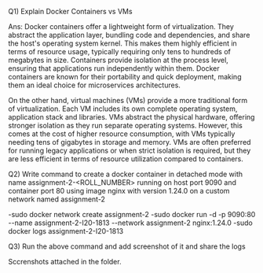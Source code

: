 Q1) Explain Docker Containers vs VMs

Ans:
Docker containers offer a lightweight form of virtualization. They abstract the application layer, bundling code and dependencies, and share the host's operating system kernel. This makes them highly efficient in terms of resource usage, typically requiring only tens to hundreds of megabytes in size. Containers provide isolation at the process level, ensuring that applications run independently within them. Docker containers are known for their portability and quick deployment, making them an ideal choice for microservices architectures.

On the other hand, virtual machines (VMs) provide a more traditional form of virtualization. Each VM includes its own complete operating system, application stack and libraries. VMs abstract the physical hardware, offering stronger isolation as they run separate operating systems. However, this comes at the cost of higher resource consumption, with VMs typically needing tens of gigabytes in storage and memory. VMs are often preferred for running legacy applications or when strict isolation is required, but they are less efficient in terms of resource utilization compared to containers.

Q2) Write command to create a docker container in detached mode with name assignment-2-<ROLL_NUMBER> running on host port 9090 and container port 80 using image nginx with version 1.24.0 on a custom network named assignment-2

-sudo docker network create assignment-2
-sudo docker run -d -p 9090:80 --name assignment-2-I20-1813 --network assignment-2 nginx:1.24.0
-sudo docker logs assignment-2-I20-1813

Q3) Run the above command and add screenshot of it and share the logs

Sccrenshots attached in the folder.
